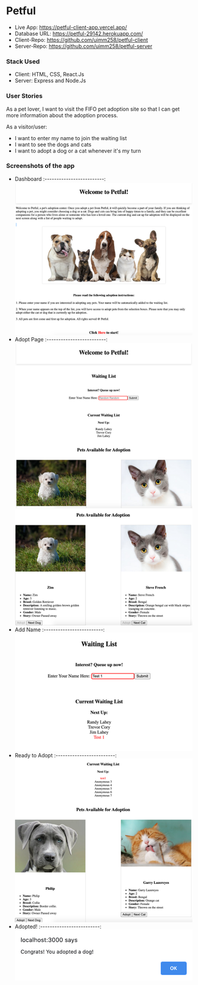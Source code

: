 # Petful

* Live App: https://petful-client-app.vercel.app/
* Database URL: https://petful-29142.herokuapp.com/
* Client-Repo: https://github.com/uimm258/petful-client
* Server-Repo: https://github.com/uimm258/petful-server

### Stack Used

* Client: HTML, CSS, React.Js
* Server: Express and Node.Js

### User Stories
As a pet lover, I want to visit the FIFO pet adoption site so that I can get more information about the adoption process.


As a visitor/user:
* I want to enter my name to join the waiting list 
* I want to see the dogs and cats
* I want to adopt a dog or a cat whenever it's my turn

### Screenshots of the app
* Dashboard
:-------------------------:
![Dashboard](./screenshots/Dashboard.png)
* Adopt Page
:-------------------------:
![AdoptPage1](./screenshots/Adoptpage1.png)
![AdoptPage2](./screenshots/Adoptpage2.png)
* Add Name
:-------------------------:
![add-name](./screenshots/add-name.png)
* Ready to Adopt
:-------------------------:
![ready-to-adopt](./screenshots/ready-to-adopt.png)
* Adopted!
:-------------------------:
![adopted](./screenshots/adopted.png)